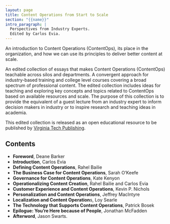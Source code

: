 ```yaml
---
layout: page
title: Content Operations from Start to Scale
section: "{{name}}"
intro_paragraph: |
  Perspectives from Industry Experts.
  Edited by Carlos Evia.
---
```

An introduction to Content Operations (ContentOps), its place in the organization, and how we can use its principles to deliver better content at scale. 

An edited collection of essays that makes Content Operations (ContentOps) teachable across silos and departments. A convergent approach for industry-based training and college level courses covering a broad spectrum of professional content. The edited collection includes ideas for teaching and exploring key concepts and topics related to ContentOps based on available resources and scale. The purpose of this collection is to provide the equivalent of a guest lecture from an industry expert to inform decision makers in industry or to inspire research and teaching ideas in academia.

This edited collection is released as an open educational resource to be published by [Virginia Tech Publishing](https://publishing.vt.edu/site/catalogue/).

## Contents

* **Foreword**, Deane Barker
* **Introduction**, Carlos Evia
* **Defining Content Operations**, Rahel Bailie
* **The Business Case for Content Operations**, Sarah O’Keefe
* **Governance for Content Operations**, Kate Kenyon
* **Operationalizing Content Creation**, Rahel Bailie and Carlos Evia
* **Customer Experience and Content Operations**, Kevin P. Nichols
* **Personalization and Content Operations**, Jeffrey MacIntyre
* **Localization and Content Operation**s, Loy Searle
* **The Technology that Supports Content Operations**, Patrick Bosek
* **Epilogue: You’re Here because of People**, Jonathan McFadden
* **Afterword**, Jason Swarts.